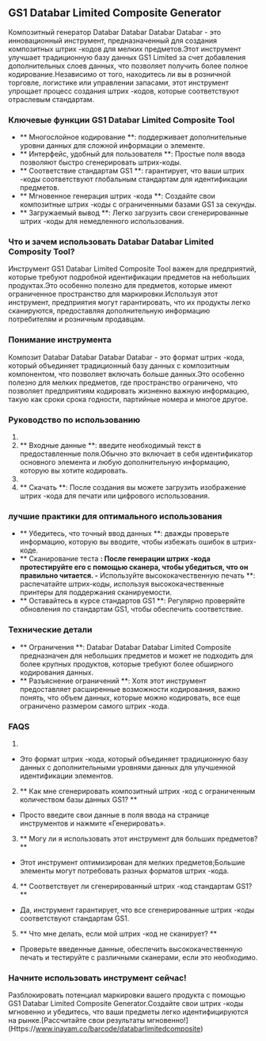 ## GS1 Databar Limited Composite Generator

Композитный генератор Databar Databar Databar Databar - это инновационный инструмент, предназначенный для создания композитных штрих -кодов для мелких предметов.Этот инструмент улучшает традиционную базу данных GS1 Limited за счет добавления дополнительных слоев данных, что позволяет получить более полное кодирование.Независимо от того, находитесь ли вы в розничной торговле, логистике или управлении запасами, этот инструмент упрощает процесс создания штрих -кодов, которые соответствуют отраслевым стандартам.

### Ключевые функции GS1 Databar Limited Composite Tool

- ** Многослойное кодирование **: поддерживает дополнительные уровни данных для сложной информации о элементе.
- ** Интерфейс, удобный для пользователя **: Простые поля ввода позволяют быстро сгенерировать штрих-коды.
- ** Соответствие стандартам GS1 **: гарантирует, что ваши штрих -коды соответствуют глобальным стандартам для идентификации предметов.
- ** Мгновенное генерация штрих -кода **: Создайте свои композитные штрих -коды с ограниченными базами GS1 за секунды.
- ** Загружаемый вывод **: Легко загрузить свои сгенерированные штрих -коды для немедленного использования.

### Что и зачем использовать Databar Databar Limited Composity Tool?

Инструмент GS1 Databar Limited Composite Tool важен для предприятий, которые требуют подробной идентификации предметов на небольших продуктах.Это особенно полезно для предметов, которые имеют ограниченное пространство для маркировки.Используя этот инструмент, предприятия могут гарантировать, что их продукты легко сканируются, предоставляя дополнительную информацию потребителям и розничным продавцам.

### Понимание инструмента

Композит Databar Databar Databar Databar - это формат штрих -кода, который объединяет традиционный базу данных с композитным компонентом, что позволяет включать больше данных.Это особенно полезно для мелких предметов, где пространство ограничено, что позволяет предприятиям кодировать жизненно важную информацию, такую ​​как сроки срока годности, партийные номера и многое другое.

### Руководство по использованию

1.
2. ** Входные данные **: введите необходимый текст в предоставленные поля.Обычно это включает в себя идентификатор основного элемента и любую дополнительную информацию, которую вы хотите кодировать.
3.
4. ** Скачать **: После создания вы можете загрузить изображение штрих -кода для печати или цифрового использования.

### лучшие практики для оптимального использования

- ** Убедитесь, что точный ввод данных **: дважды проверьте информацию, которую вы вводите, чтобы избежать ошибок в штрих-коде.
- ** Сканирование теста **: После генерации штрих -кода протестируйте его с помощью сканера, чтобы убедиться, что он правильно читается.
-** Используйте высококачественную печать **: распечатайте штрих-коды, используя высококачественные принтеры для поддержания сканируемости.
- ** Оставайтесь в курсе стандартов GS1 **: Регулярно проверяйте обновления по стандартам GS1, чтобы обеспечить соответствие.

### Технические детали

- ** Ограничения **: Databar Databar Databar Limited Composite предназначен для небольших предметов и может не подходить для более крупных продуктов, которые требуют более обширного кодирования данных.
- ** Разъяснение ограничений **: Хотя этот инструмент предоставляет расширенные возможности кодирования, важно понять, что объем данных, которые можно кодировать, все еще ограничено размером самого штрих -кода.

### FAQS

1.
- Это формат штрих -кода, который объединяет традиционную базу данных с дополнительными уровнями данных для улучшенной идентификации элементов.

2. ** Как мне сгенерировать композитный штрих -код с ограниченным количеством базы данных GS1? **
- Просто введите свои данные в поля ввода на странице инструментов и нажмите «Генерировать».

3. ** Могу ли я использовать этот инструмент для больших предметов? **
- Этот инструмент оптимизирован для мелких предметов;Большие элементы могут потребовать разных форматов штрих -кода.

4. ** Соответствует ли сгенерированный штрих -код стандартам GS1? **
- Да, инструмент гарантирует, что все сгенерированные штрих -коды соответствуют стандартам GS1.

5. ** Что мне делать, если мой штрих -код не сканирует? **
- Проверьте введенные данные, обеспечить высококачественную печать и тестируйте с различными сканерами, если это необходимо.

### Начните использовать инструмент сейчас!

Разблокировать потенциал маркировки вашего продукта с помощью GS1 Databar Limited Composite Generator.Создайте свои штрих -коды мгновенно и убедитесь, что ваши предметы легко идентифицируются на рынке.[Рассчитайте свои результаты мгновенно!] (Https://www.inayam.co/barcode/databarlimitedcomposite)